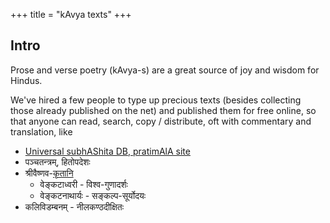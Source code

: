 +++
title = "kAvya texts"
+++

## Intro
Prose and verse poetry (kAvya-s) are a great source of joy and wisdom for Hindus.  

We've hired a few people to type up precious texts (besides collecting those already published on the net) and published them for free online, so that anyone can read, search, copy / distribute, oft with commentary and translation, like


- [Universal subhAShita DB, pratimAlA site](https://subhashita.github.io/saMskRtam/padyam/random/)
- पञ्चतन्त्रम्, हितोपदेशः
- श्रीवैष्णव-[कृतानि](https://vishvasa.github.io/kAvyam/laxyam/padyam/shrIvaiShNava-kRtam/)
  - वेङ्कटाध्वरी - विश्व-गुणादर्शः
  - वेङ्कटनाथार्यः - सङ्कल्प-सूर्योदयः
- कलिविडम्बनम् - नीलकण्ठदीक्षितः 

<div class="js_include" url="/groups/dyuganga/projects/text/proofreading/contrib_related" unfilled newLevelForH1="1" includeTitle="false"> </div>  
